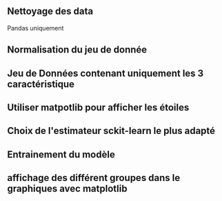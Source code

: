 ## Nettoyage des data

Pandas uniquement

## Normalisation du jeu de donnée

## Jeu de Données contenant uniquement les 3 caractéristique

## Utiliser matpotlib pour afficher les étoiles

## Choix de l'estimateur sckit-learn le plus adapté

## Entrainement du modèle

## affichage des différent groupes dans le graphiques avec matplotlib
